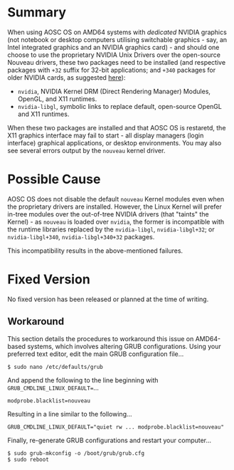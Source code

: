 <!-- TITLE: ERR-SYS-00005: X11 Graphical Interface Fails to Start on Systems with Dedicated NVIDIA Graphics -->
<!-- SUBTITLE: Incompatibilities between Nouveau DRM/GL/X stack with NVIDIA's GL/X Stack -->

# Summary

When using AOSC OS on AMD64 systems with *dedicated* NVIDIA graphics (not notebook or desktop computers utilising switchable graphics - say, an Intel integrated graphics and an NVIDIA graphics card) - and should one choose to use the proprietary NVIDIA Unix Drivers over the open-source Nouveau drivers, these two packages need to be installed (and respective packages with `+32` suffix for 32-bit applications; and `+340` packages for older NVIDIA cards, as suggested [here](http://www.nvidia.com/object/unix.html)):

- `nvidia`, NVIDIA Kernel DRM (Direct Rendering Manager) Modules, OpenGL, and X11 runtimes.
- `nvidia-libgl`, symbolic links to replace default, open-source OpenGL and X11 runtimes.

When these two packages are installed and that AOSC OS is restaretd, the X11 graphics interface may fail to start - all display managers (login interface) graphical applications, or desktop environments. You may also see several errors output by the `nouveau` kernel driver.

# Possible Cause

AOSC OS does not disable the default `nouveau` Kernel modules even when the proprietary drivers are installed. However, the Linux Kernel will prefer in-tree modules over the out-of-tree NVIDIA drivers (that "taints" the Kernel) - as `nouveau` is loaded over `nvidia`, the former is incompatible with the runtime libraries replaced by the `nvidia-libgl`, `nvidia-libgl+32`; or `nvidia-libgl+340`, `nvidia-libgl+340+32` packages.

This incompatibility results in the above-mentioned failures.

# Fixed Version

No fixed version has been released or planned at the time of writing.

## Workaround

This section details the procedures to workaround this issue on AMD64-based systems, which involves altering GRUB configurations. Using your preferred text editor, edit the main GRUB configuration file...

```
$ sudo nano /etc/defaults/grub
```

And append the following to the line beginning with `GRUB_CMDLINE_LINUX_DEFAULT=`...

```
modprobe.blacklist=nouveau
```

Resulting in a line similar to the following...


```
GRUB_CMDLINE_LINUX_DEFAULT="quiet rw ... modprobe.blacklist=nouveau"
```

Finally, re-generate GRUB configurations and restart your computer...

```
$ sudo grub-mkconfig -o /boot/grub/grub.cfg
$ sudo reboot
```